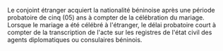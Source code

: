 Le conjoint étranger acquiert la nationalité béninoise après une période probatoire de cinq (05) ans à compter de la célébration du mariage.
Lorsque le mariage a été célébré à l'étranger, le délai probatoire court à compter de la transcription de l'acte sur les registres de l'état civil des agents diplomatiques ou consulaires béninois.